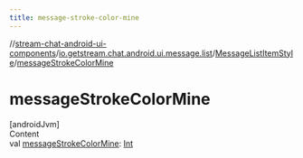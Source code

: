 ```yaml
---
title: message-stroke-color-mine
---
```

//[stream-chat-android-ui-components](../../../index.md)/[io.getstream.chat.android.ui.message.list](../index.md)/[MessageListItemStyle](index.md)/[messageStrokeColorMine](messageStrokeColorMine.md)



# messageStrokeColorMine  
[androidJvm]  
Content  
val [messageStrokeColorMine](messageStrokeColorMine.md): [Int](https://kotlinlang.org/api/latest/jvm/stdlib/kotlin/-int/index.html)  



